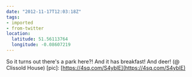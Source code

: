 ```yaml
---
date: "2012-11-17T12:03:18Z"
tags:
- imported
- from-twitter
location:
  latitude: 51.56113764
  longitude: -0.08607219
---
```

So it turns out there's a park here?\! And it has breakfast\! And deer\! \(@ Clissold House\) \[pic\]: [https://4sq.com/S4yblE](https://4sq.com/S4yblE)

